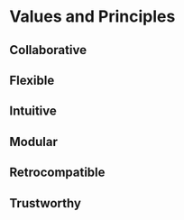 # Values and Principles

## Collaborative

## Flexible

## Intuitive

## Modular

## Retrocompatible

## Trustworthy
